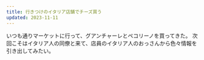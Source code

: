 ```yaml
---
title: 行きつけのイタリア店舗でチーズ買う
updated: 2023-11-11
---
```


いつも通りマーケットに行って、グアンチャーレとペコリーノを買ってきた。
次回こそはイタリア人の同僚と来て、店員のイタリア人のおっさんから色々情報を引き出してみたい。
